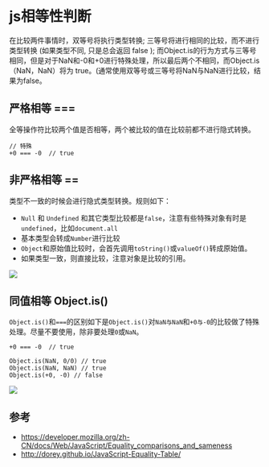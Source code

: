# js相等性判断


在比较两件事情时，双等号将执行类型转换; 三等号将进行相同的比较，而不进行类型转换 (如果类型不同, 只是总会返回 false );  而Object.is的行为方式与三等号相同，但是对于NaN和-0和+0进行特殊处理，所以最后两个不相同，而Object.is（NaN，NaN）将为 true。(通常使用双等号或三等号将NaN与NaN进行比较，结果为false。

## 严格相等 ===

全等操作符比较两个值是否相等，两个被比较的值在比较前都不进行隐式转换。

```
// 特殊
+0 === -0  // true
```

## 非严格相等 == 

类型不一致的时候会进行隐式类型转换。规则如下：

- `Null` 和 `Undefined` 和其它类型比较都是`false`，注意有些特殊对象有时是`undefined`，比如`document.all`
- 基本类型会转成`Number`进行比较
- `Object`和原始值比较时，会首先调用`toString()`或`valueOf()`转成原始值。
- 如果类型一致，则直接比较，注意对象是比较的引用。

<img src="http://www.w3croad.com/images/20170906/8.jpg">

## 同值相等 Object.is()

`Object.is()`和`===`的区别如下是`Object.is()`对`NaN与NaN`和`+0与-0`的比较做了特殊处理。尽量不要使用，除非要处理`0`或`NaN`。

```
+0 === -0  // true

Object.is(NaN, 0/0) // true
Object.is(NaN, NaN) // true
Object.is(+0, -0) // false
```

<img src="http://www.w3croad.com/images/20170923/5.jpg">

## 参考

- https://developer.mozilla.org/zh-CN/docs/Web/JavaScript/Equality_comparisons_and_sameness
- http://dorey.github.io/JavaScript-Equality-Table/